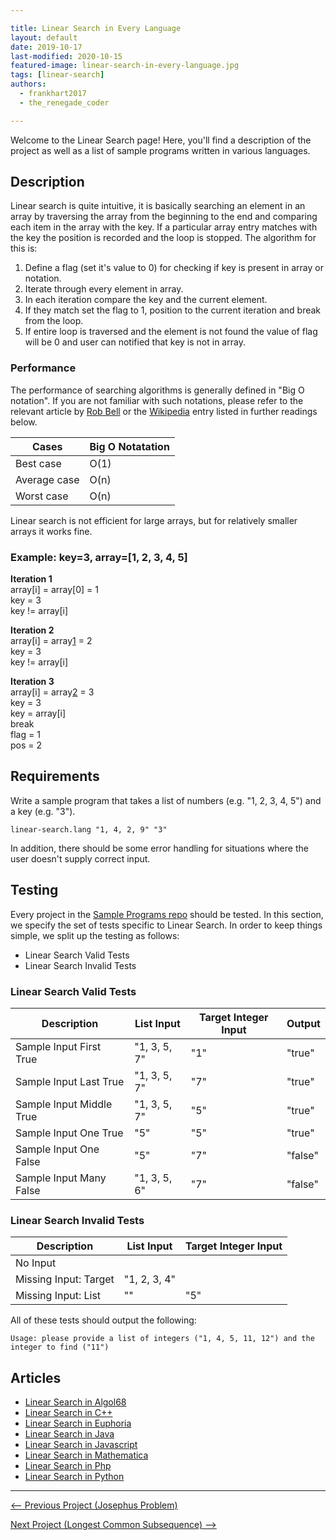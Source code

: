 ```yaml
---

title: Linear Search in Every Language
layout: default
date: 2019-10-17
last-modified: 2020-10-15
featured-image: linear-search-in-every-language.jpg
tags: [linear-search]
authors:
  - frankhart2017
  - the_renegade_coder

---
```


Welcome to the Linear Search page! Here, you'll find a description of the project as well as a list of sample programs written in various languages.

## Description

Linear search is quite intuitive, it is basically searching an element in an array by traversing 
the array from the beginning to the end and comparing each item in the array with the key. If a 
particular array entry matches with the key the position is recorded and the loop is stopped. 
The algorithm for this is:

1. Define a flag (set it's value to 0) for checking if key is present in array or notation.
2. Iterate through every element in array.
3. In each iteration compare the key and the current element.
4. If they match set the flag to 1, position to the current iteration and break from the loop.
5. If entire loop is traversed and the element is not found the value of flag will be 0 and user 
can notified that key is not in array.

### Performance

The performance of searching algorithms is generally defined in "Big O notation".
If you are not familiar with such notations, please refer to the relevant
article by [Rob Bell][1] or the [Wikipedia][2] entry listed in further readings below.

| Cases        | Big O Notatation |
| ------------ | ---------------- |
| Best case    | O(1)             |
| Average case | O(n)             |
| Worst case   | O(n)             |

Linear search is not efficient for large arrays, but for relatively smaller arrays it works fine.

### Example: key=3, array=[1, 2, 3, 4, 5]

<b>Iteration 1</b>
<br>array[i] = array[0] = 1
<br>key = 3
<br>key != array[i]

<b>Iteration 2</b>
<br>array[i] = array[1] = 2
<br>key = 3
<br>key != array[i]

<b>Iteration 3</b>
<br>array[i] = array[2] = 3
<br>key = 3
<br>key = array[i]
<br>break
<br>flag = 1
<br>pos = 2

[1]: https://robbell.io/2009/06/a-beginners-guide-to-big-o-notation
[2]: https://en.wikipedia.org/wiki/Big_O_notation


## Requirements

Write a sample program that takes a list of numbers (e.g. "1, 2, 3, 4, 5") and a key (e.g. "3").

```
linear-search.lang "1, 4, 2, 9" "3"
```

In addition, there should be some error handling for situations where the user
doesn't supply correct input.


## Testing

Every project in the [Sample Programs repo](https://github.com/TheRenegadeCoder/sample-programs) should be tested.
In this section, we specify the set of tests specific to Linear Search.
In order to keep things simple, we split up the testing as follows:

- Linear Search Valid Tests
- Linear Search Invalid Tests

### Linear Search Valid Tests

| Description | List Input | Target Integer Input | Output |
| ----------- | ---------- | -------------------- | ------ |
| Sample Input First True | "1, 3, 5, 7" | "1" | "true" |
| Sample Input Last True | "1, 3, 5, 7" | "7" | "true" |
| Sample Input Middle True | "1, 3, 5, 7" | "5" | "true" |
| Sample Input One True | "5" | "5" | "true" |
| Sample Input One False | "5" | "7" | "false" |
| Sample Input Many False | "1, 3, 5, 6" | "7" | "false" |

### Linear Search Invalid Tests

| Description | List Input | Target Integer Input |
| ----------- | ---------- | -------------------- |
| No Input |  |  |
| Missing Input: Target | "1, 2, 3, 4" |  |
| Missing Input: List | "" | "5" |

All of these tests should output the following:

```
Usage: please provide a list of integers ("1, 4, 5, 11, 12") and the integer to find ("11")
```


## Articles

- [Linear Search in Algol68](https://sampleprograms.io/projects/linear-search/algol68)
- [Linear Search in C++](https://sampleprograms.io/projects/linear-search/c-plus-plus)
- [Linear Search in Euphoria](https://sampleprograms.io/projects/linear-search/euphoria)
- [Linear Search in Java](https://sampleprograms.io/projects/linear-search/java)
- [Linear Search in Javascript](https://sampleprograms.io/projects/linear-search/javascript)
- [Linear Search in Mathematica](https://sampleprograms.io/projects/linear-search/mathematica)
- [Linear Search in Php](https://sampleprograms.io/projects/linear-search/php)
- [Linear Search in Python](https://sampleprograms.io/projects/linear-search/python)

---

<nav class="project-nav">

<div id="prev" markdown="1">

[<-- Previous Project (Josephus Problem)](https://sampleprograms.io/projects/josephus-problem)

</div>

<div id="next" markdown="1">

[Next Project (Longest Common Subsequence) -->](https://sampleprograms.io/projects/longest-common-subsequence)

</div>

</nav>
